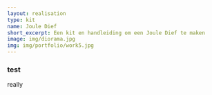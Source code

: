 ```yaml
---
layout: realisation
type: kit
name: Joule Dief
short_excerpt: Een kit en handleiding om een Joule Dief te maken
image: img/diorama.jpg
img: img/portfolio/work5.jpg
---
```


### test
really